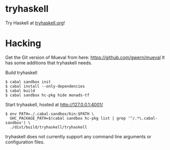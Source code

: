 tryhaskell
=====

Try Haskell at [tryhaskell.org](http://tryhaskell.org/)!

Hacking
=====

Get the Git version of Mueval from here:
https://github.com/gwern/mueval It has some additions that tryhaskell needs.

Build tryhaskell
```
$ cabal sandbox init
$ cabal install --only-dependencies
$ cabal build
$ cabal sandbox hc-pkg hide monads-tf
```

Start tryhaskell, hosted at http://127.0.0.1:4001/
```
$ env PATH=./.cabal-sandbox/bin:$PATH \
  GHC_PACKAGE_PATH=$(cabal sandbox hc-pkg list | grep '^/.*\.cabal-sandbox') \
  ./dist/build/tryhaskell/tryhaskell
```

tryhaskell does not currently support any command line arguments
or configuration files.

